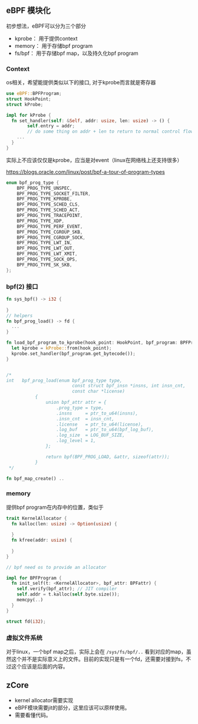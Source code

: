 ## eBPF 模块化

初步想法，eBPF可以分为三个部分

- kprobe： 用于提供context
- memory： 用于存储bpf program
- fs/bpf： 用于存储bpf map，以及持久化bpf program

### Context

os相关，希望能提供类似以下的接口, 对于kprobe而言就是寄存器

```rust
use eBPF::BPFProgram;
struct HookPoint;
struct kProbe;

impl for kProbe {
  fn set_handler(self: &Self, addr: usize, len: usize) -> () {
    	self.entry = addr;
    	// do some thing on addr + len to return to normal control flow
    ...
  }
}

```

实际上不应该仅仅是kprobe，应当是对event（linux在网络栈上还支持很多）

https://blogs.oracle.com/linux/post/bpf-a-tour-of-program-types

```C
enum bpf_prog_type {
    BPF_PROG_TYPE_UNSPEC,
    BPF_PROG_TYPE_SOCKET_FILTER,
    BPF_PROG_TYPE_KPROBE,
    BPF_PROG_TYPE_SCHED_CLS,
    BPF_PROG_TYPE_SCHED_ACT,
    BPF_PROG_TYPE_TRACEPOINT,
    BPF_PROG_TYPE_XDP,
    BPF_PROG_TYPE_PERF_EVENT,
    BPF_PROG_TYPE_CGROUP_SKB,
    BPF_PROG_TYPE_CGROUP_SOCK,
    BPF_PROG_TYPE_LWT_IN,
    BPF_PROG_TYPE_LWT_OUT,
    BPF_PROG_TYPE_LWT_XMIT,
    BPF_PROG_TYPE_SOCK_OPS,
    BPF_PROG_TYPE_SK_SKB,
};
```



### bpf(2) 接口

```rust
fn sys_bpf() -> i32 {
  
}
// helpers
fn bpf_prog_load() -> fd {
  ...
}

fn load_bpf_program_to_kprobe(hook_point: HookPoint, bpf_program: BPFProgram) {
  let kprobe = kProbe::from(hook_point);
  kprobe.set_handler(bpf_program.get_bytecode());
}


/* 
int   bpf_prog_load(enum bpf_prog_type type,
                         const struct bpf_insn *insns, int insn_cnt,
                         const char *license)
           {
               union bpf_attr attr = {
                   .prog_type = type,
                   .insns     = ptr_to_u64(insns),
                   .insn_cnt  = insn_cnt,
                   .license   = ptr_to_u64(license),
                   .log_buf   = ptr_to_u64(bpf_log_buf),
                   .log_size  = LOG_BUF_SIZE,
                   .log_level = 1,
               };

               return bpf(BPF_PROG_LOAD, &attr, sizeof(attr));
           }
 */

fn bpf_map_create() .. 
```

### memory

提供bpf program在内存中的位置，类似于

```rust
trait KernelAllocator {
  fn kalloc(len: usize) -> Option(usize) {
    
  }
  fn kfree(addr: usize) {
    
  }
}

// bpf need os to provide an allocator 

impl for BPFProgram {
  fn init_self(t: <KernelAllocator>, bpf_attr: BPFattr) {
    self.verify(bpf_attr); // JIT compiler
    self.addr = t.kalloc(self.byte.size());
    memcpy(..)
  }
}

struct fd(i32);

```

### 虚拟文件系统

对于linux，一个bpf map之后，实际上会在 `/sys/fs/bpf/..` 看到对应的map，虽然这个并不是实际意义上的文件。目前的实现只是有一个fd，还需要对接到fs，不过这个应该是后面的内容。



## zCore

- kernel allocator需要实现
- eBPF模块需要jit的部分，这里应该可以原样使用。
- 需要看懂代码。


